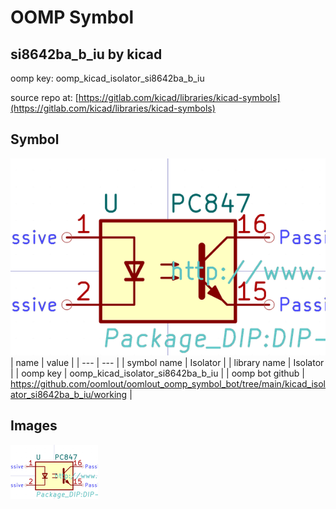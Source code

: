 # OOMP Symbol  
## si8642ba_b_iu  by kicad  
  
oomp key: oomp_kicad_isolator_si8642ba_b_iu  
  
source repo at: [https://gitlab.com/kicad/libraries/kicad-symbols](https://gitlab.com/kicad/libraries/kicad-symbols)  
## Symbol  
  
[![working.png](working_600.png)](working.png)  
| name | value | 
| --- | --- | 
| symbol name | Isolator | 
| library name | Isolator | 
| oomp key | oomp_kicad_isolator_si8642ba_b_iu | 
| oomp bot github | https://github.com/oomlout/oomlout_oomp_symbol_bot/tree/main/kicad_isolator_si8642ba_b_iu/working | 
## Images  
  
[![working.png](working_140.png)](working.png)  
